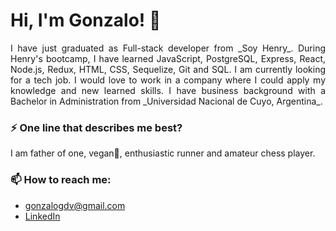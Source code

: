 # Hi, I'm Gonzalo! 👋

<p align="justify">
I have just graduated as Full-stack developer from _Soy Henry_. During Henry's bootcamp, I have learned JavaScript, PostgreSQL, Express, React, Node.js, Redux, HTML, CSS, Sequelize, Git and SQL. I am currently looking for a tech job. I would love to work in a company where I could apply my knowledge and new learned skills. I have business background with a Bachelor in Administration from _Universidad Nacional de Cuyo, Argentina_.
</p>  

### ⚡ One line that describes me best? 
I am father of one, vegan🌱, enthusiastic runner and amateur chess player.

### 📫 How to reach me:
- gonzalogdv@gmail.com
- [LinkedIn](https://www.linkedin.com/in/gonzalogdv/)
